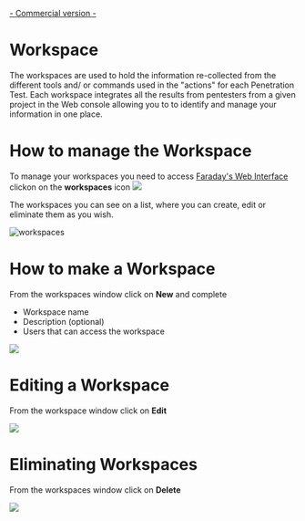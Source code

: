 [- Commercial version -](http://faradaysec.com/buy.html)

# Workspace

The workspaces are used to hold the information re-collected from the different tools and/ or commands used in the "actions" for each Penetration Test. Each workspace integrates all the results from pentesters from a given project in the Web console allowing you to to identify and manage your information in one place.

# How to manage the Workspace

To manage your workspaces you need to access [Faraday's Web Interface](https://github.com/infobyte/faraday/wiki/Web-UI) clickon on the **workspaces** icon ![](https://raw.github.com/wiki/infobyte/faraday/images/faraday_workspace_icono.png)

The workspaces you can see on a list, where you can create, edit or eliminate them as you wish.

![workspaces](https://raw.github.com/wiki/infobyte/faraday/images/faraday_workspace_list.png)

# How to make a Workspace

From the workspaces window click on **New** and complete

* Workspace name
* Description (optional)
* Users that can access the workspace

![](https://raw.github.com/wiki/infobyte/faraday/images/faraday_workspace_new.png)

# Editing a Workspace

From the workspace window click on **Edit**

![](https://raw.github.com/wiki/infobyte/faraday/images/faraday_workspace_edit.png)

# Eliminating Workspaces

From the workspaces window click on **Delete**

![](https://raw.github.com/wiki/infobyte/faraday/images/faraday_workspace_delete.png)

